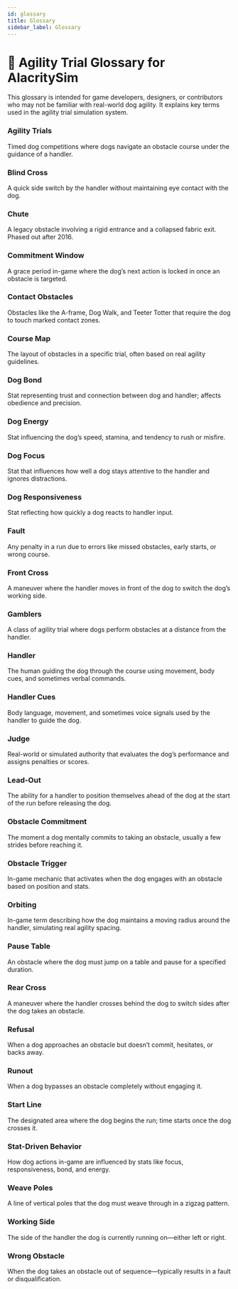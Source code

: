```yaml
---
id: glossary
title: Glossary
sidebar_label: Glossary
---
```


# 🐾 Agility Trial Glossary for AlacritySim

This glossary is intended for game developers, designers, or contributors who may not be familiar with real-world dog agility. It explains key terms used in the agility trial simulation system.

### **Agility Trials**
Timed dog competitions where dogs navigate an obstacle course under the guidance of a handler.

### **Blind Cross**
A quick side switch by the handler without maintaining eye contact with the dog.

### **Chute**
A legacy obstacle involving a rigid entrance and a collapsed fabric exit. Phased out after 2016.

### **Commitment Window**
A grace period in-game where the dog’s next action is locked in once an obstacle is targeted.

### **Contact Obstacles**
Obstacles like the A-frame, Dog Walk, and Teeter Totter that require the dog to touch marked contact zones.

### **Course Map**
The layout of obstacles in a specific trial, often based on real agility guidelines.

### **Dog Bond**
Stat representing trust and connection between dog and handler; affects obedience and precision.

### **Dog Energy**
Stat influencing the dog’s speed, stamina, and tendency to rush or misfire.

### **Dog Focus**
Stat that influences how well a dog stays attentive to the handler and ignores distractions.

### **Dog Responsiveness**
Stat reflecting how quickly a dog reacts to handler input.

### **Fault**
Any penalty in a run due to errors like missed obstacles, early starts, or wrong course.

### **Front Cross**
A maneuver where the handler moves in front of the dog to switch the dog’s working side.

### **Gamblers**
A class of agility trial where dogs perform obstacles at a distance from the handler.

### **Handler**
The human guiding the dog through the course using movement, body cues, and sometimes verbal commands.

### **Handler Cues**
Body language, movement, and sometimes voice signals used by the handler to guide the dog.

### **Judge**
Real-world or simulated authority that evaluates the dog’s performance and assigns penalties or scores.

### **Lead-Out**
The ability for a handler to position themselves ahead of the dog at the start of the run before releasing the dog.

### **Obstacle Commitment**
The moment a dog mentally commits to taking an obstacle, usually a few strides before reaching it.

### **Obstacle Trigger**
In-game mechanic that activates when the dog engages with an obstacle based on position and stats.

### **Orbiting**
In-game term describing how the dog maintains a moving radius around the handler, simulating real agility spacing.

### **Pause Table**
An obstacle where the dog must jump on a table and pause for a specified duration.

### **Rear Cross**
A maneuver where the handler crosses behind the dog to switch sides after the dog takes an obstacle.

### **Refusal**
When a dog approaches an obstacle but doesn’t commit, hesitates, or backs away.

### **Runout**
When a dog bypasses an obstacle completely without engaging it.

### **Start Line**
The designated area where the dog begins the run; time starts once the dog crosses it.

### **Stat-Driven Behavior**
How dog actions in-game are influenced by stats like focus, responsiveness, bond, and energy.

### **Weave Poles**
A line of vertical poles that the dog must weave through in a zigzag pattern.

### **Working Side**
The side of the handler the dog is currently running on—either left or right.

### **Wrong Obstacle**
When the dog takes an obstacle out of sequence—typically results in a fault or disqualification.

